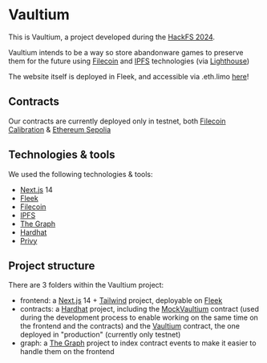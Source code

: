 # Vaultium

This is Vaultium, a project developed during the [HackFS 2024](https://ethglobal.com/events/hackfs2024).

Vaultium intends to be a way so store abandonware games to preserve them for the future using [Filecoin](https://filecoin.io/) and [IPFS](https://ipfs.tech/) technologies (via [Lighthouse](https://www.lighthouse.storage/)) 

The website itself is deployed in Fleek, and accessible via .eth.limo [here](https://vaultium.eth.limo)!

## Contracts

Our contracts are currently deployed only in testnet, both [Filecoin Calibration](https://calibration.filscan.io/en/address/0x60e097484cd0222a62057ebce6099913f77f8ed2/) & [Ethereum Sepolia](https://sepolia.etherscan.io/address/0x68d95dbe806ce53e011cc7044bbf7385d9519bc3)

## Technologies & tools

We used the following technologies & tools:

  - [Next.js](https://nextjs.org/) 14
  - [Fleek](https://fleek.xyz/)
  - [Filecoin](https://filecoin.io/)
  - [IPFS](https://ipfs.tech/)
  - [The Graph](https://thegraph.com/)
  - [Hardhat](https://hardhat.org/)
  - [Privy](https://www.privy.io/)

## Project structure

There are 3 folders within the Vaultium project:

  - frontend: a [Next.js](https://nextjs.org/) 14 + [Tailwind](https://tailwindcss.com/) project, deployable on [Fleek](https://fleek.xyz/)
  - contracts: a [Hardhat](https://hardhat.org/) project, including the [MockVaultium](https://sepolia.etherscan.io/address/0xe8b07e948168108c8f0be3bfd448d4a9a9b56596) contract (used during the development process to enable working on the same time on the frontend and the contracts) and the [Vaultium](https://sepolia.etherscan.io/address/0x68d95dbe806ce53e011cc7044bbf7385d9519bc3) contract, the one deployed in "production" (currently only testnet)
  - graph: a [The Graph](https://thegraph.com/) project to index contract events to make it easier to handle them on the frontend
